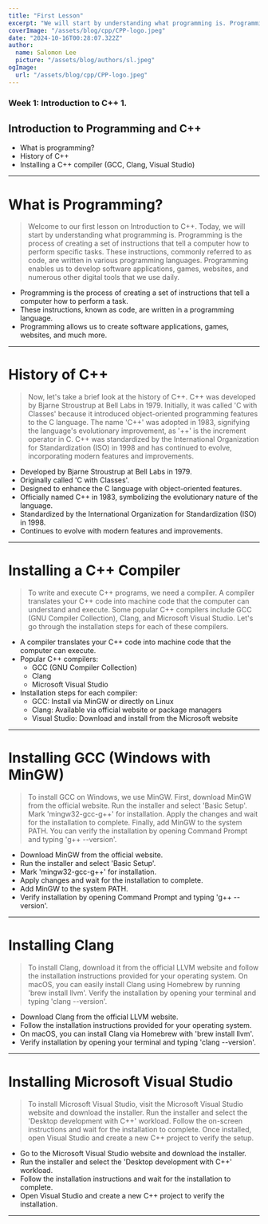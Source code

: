 ```yaml
---
title: "First Lesson"
excerpt: "We will start by understanding what programming is. Programming is the process of creating a set of instructions that tell a computer how to perform specific tasks."
coverImage: "/assets/blog/cpp/CPP-logo.jpeg"
date: "2024-10-16T00:28:07.322Z"
author:
  name: Salomon Lee
  picture: "/assets/blog/authors/sl.jpeg"
ogImage:
  url: "/assets/blog/cpp/CPP-logo.jpeg"
---
```


### Week 1: Introduction to C++ 1.

## **Introduction to Programming and C++**

- What is programming?
- History of C++
- Installing a C++ compiler (GCC, Clang, Visual Studio) 

---

# What is Programming?
> Welcome to our first lesson on Introduction to C++. Today, we will start by understanding what programming is. Programming is the process of creating a set of instructions that tell a computer how to perform specific tasks. These instructions, commonly referred to as code, are written in various programming languages. Programming enables us to develop software applications, games, websites, and numerous other digital tools that we use daily.

- Programming is the process of creating a set of instructions that tell a computer how to perform a task.
- These instructions, known as code, are written in a programming language.
- Programming allows us to create software applications, games, websites, and much more.

---

# History of C++
> Now, let's take a brief look at the history of C++. C++ was developed by Bjarne Stroustrup at Bell Labs in 1979. Initially, it was called 'C with Classes' because it introduced object-oriented programming features to the C language. The name 'C++' was adopted in 1983, signifying the language's evolutionary improvement, as '++' is the increment operator in C. C++ was standardized by the International Organization for Standardization (ISO) in 1998 and has continued to evolve, incorporating modern features and improvements.

- Developed by Bjarne Stroustrup at Bell Labs in 1979.
- Originally called 'C with Classes'.
- Designed to enhance the C language with object-oriented features.
- Officially named C++ in 1983, symbolizing the evolutionary nature of the language.
- Standardized by the International Organization for Standardization (ISO) in 1998.
- Continues to evolve with modern features and improvements.

---

# Installing a C++ Compiler
> To write and execute C++ programs, we need a compiler. A compiler translates your C++ code into machine code that the computer can understand and execute. Some popular C++ compilers include GCC (GNU Compiler Collection), Clang, and Microsoft Visual Studio. Let's go through the installation steps for each of these compilers.

- A compiler translates your C++ code into machine code that the computer can execute.
- Popular C++ compilers:
  - GCC (GNU Compiler Collection)
  - Clang
  - Microsoft Visual Studio
- Installation steps for each compiler:
  - GCC: Install via MinGW or directly on Linux
  - Clang: Available via official website or package managers
  - Visual Studio: Download and install from the Microsoft website

---

# Installing GCC (Windows with MinGW)
> To install GCC on Windows, we use MinGW. First, download MinGW from the official website. Run the installer and select 'Basic Setup'. Mark 'mingw32-gcc-g++' for installation. Apply the changes and wait for the installation to complete. Finally, add MinGW to the system PATH. You can verify the installation by opening Command Prompt and typing 'g++ --version'.

- Download MinGW from the official website.
- Run the installer and select 'Basic Setup'.
- Mark 'mingw32-gcc-g++' for installation.
- Apply changes and wait for the installation to complete.
- Add MinGW to the system PATH.
- Verify installation by opening Command Prompt and typing 'g++ --version'.

---
# Installing Clang
> To install Clang, download it from the official LLVM website and follow the installation instructions provided for your operating system. On macOS, you can easily install Clang using Homebrew by running 'brew install llvm'. Verify the installation by opening your terminal and typing 'clang --version'.

- Download Clang from the official LLVM website.
- Follow the installation instructions provided for your operating system.
- On macOS, you can install Clang via Homebrew with 'brew install llvm'.
- Verify installation by opening your terminal and typing 'clang --version'.

---
# Installing Microsoft Visual Studio
> To install Microsoft Visual Studio, visit the Microsoft Visual Studio website and download the installer. Run the installer and select the 'Desktop development with C++' workload. Follow the on-screen instructions and wait for the installation to complete. Once installed, open Visual Studio and create a new C++ project to verify the setup.

- Go to the Microsoft Visual Studio website and download the installer.
- Run the installer and select the 'Desktop development with C++' workload.
- Follow the installation instructions and wait for the installation to complete.
- Open Visual Studio and create a new C++ project to verify the installation.

---
